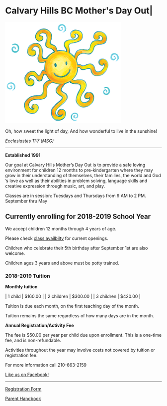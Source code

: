 # Calvary Hills BC Mother's Day Out|
![](sun.png)

Oh, how sweet the light of day, 
And how wonderful to live in the sunshine!

*Ecclesiastes 11:7 (MSG)*
_____
**Established 1991**

Our goal at Calvary Hills Mother’s Day Out is to provide a safe loving environment for children 12 months to pre-kindergarten where they may grow in their understanding of themselves, their families, the world and God ’s love as well as their abilities in problem solving, language skills and creative expression through music, art, and play.

Classes are in session: Tuesdays and Thursdays from 9 AM to 2 PM. September thru May

## Currently enrolling for 2018-2019 School Year
We accept children 12 months through 4 years of age.

Please check [class availbilty](mdo_classes.md) for current openings.

Children who celebrate their 5th birthday after September 1st are also welcome.

Children ages 3 years and above must be potty trained.

### 2018-2019 Tuition

**Monthly tuition**

| 1 child  | $160.00 |
| 2 children | $300.00 |
| 3 children | $420.00 |

Tuition is due each month, on the first teaching day of the month.

Tuition remains the same regardless of how many days are in the month.

**Annual Registration/Activity Fee**

The fee is $50.00 per year per child due upon enrollment. This is a one-time fee, and is non-refundable.

Activities throughout the year may involve costs not covered by tuition or registration fee. 


For more information call 210-663-2159

[Like us on Facebook!](https://www.facebook.com/Calvary-Hills-Mothers-Day-Out-367721523418178/)
_____

[Registration Form](chbc_mdo_registration_form.pdf)

[Parent Handbook](mdo_parent_handbook.pdf)
